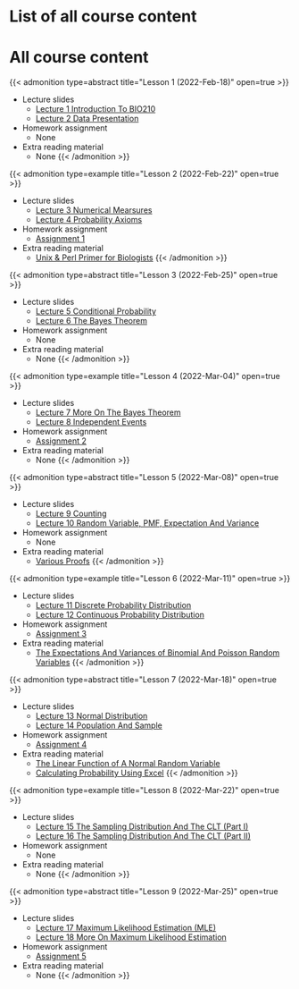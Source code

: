 # List of all course content


# All course content
{{< admonition type=abstract title="Lesson 1 (2022-Feb-18)" open=true >}}
- Lecture slides
  - [Lecture 1 Introduction To BIO210](/lecture_slides/Lecture_1_Introduction_To_BIO210_handout.pdf)
  - [Lecture 2 Data Presentation](/lecture_slides/Lecture_2_Data_Presentation_handout.pdf)
- Homework assignment
  - None
- Extra reading material
  - None
{{< /admonition >}}

{{< admonition type=example title="Lesson 2 (2022-Feb-22)" open=true >}}
- Lecture slides
  - [Lecture 3 Numerical Mearsures](/lecture_slides/Lecture_3_Numerical_Mearsures_handout.pdf)
  - [Lecture 4 Probability Axioms](/lecture_slides/Lecture_4_Probability_Axioms_handout.pdf)
- Homework assignment
  - [Assignment 1](/assignments/Assignment_1.pdf)
- Extra reading material
  - [Unix & Perl Primer for Biologists](http://korflab.ucdavis.edu/unix_and_Perl/)
{{< /admonition >}}

{{< admonition type=abstract title="Lesson 3 (2022-Feb-25)" open=true >}}
- Lecture slides
  - [Lecture 5 Conditional Probability](/lecture_slides/Lecture_5_Conditional_Probability_handout.pdf)
  - [Lecture 6 The Bayes Theorem](/lecture_slides/Lecture_6_The_Bayes_Theorem_handout.pdf)
- Homework assignment
  - None
- Extra reading material
  - None
{{< /admonition >}}

{{< admonition type=example title="Lesson 4 (2022-Mar-04)" open=true >}}
- Lecture slides
  - [Lecture 7 More On The Bayes Theorem](/lecture_slides/Lecture_7_More_On_The_Bayes_Theorem_handout.pdf)
  - [Lecture 8 Independent Events](/lecture_slides/Lecture_8_Independent_Events_handout.pdf)
- Homework assignment
  - [Assignment 2](/assignments/Assignment_2.pdf)
- Extra reading material
  - None
{{< /admonition >}}

{{< admonition type=abstract title="Lesson 5 (2022-Mar-08)" open=true >}}
- Lecture slides
  - [Lecture 9 Counting](/lecture_slides/Lecture_9_Counting_handout.pdf)
  - [Lecture 10 Random Variable, PMF, Expectation And Variance](/lecture_slides/Lecture_10_Random_Variable_probability_mass_function_expectation_and_variance_handout.pdf)
- Homework assignment
  - None
- Extra reading material
  - [Various Proofs](/lecture_slides/Lecture_10_various_proofs.pdf)
{{< /admonition >}}

{{< admonition type=example title="Lesson 6 (2022-Mar-11)" open=true >}}
- Lecture slides
  - [Lecture 11 Discrete Probability Distribution](/lecture_slides/Lecture_11_Discrete_Probability_Distribution_handout.pdf)
  - [Lecture 12 Continuous Probability Distribution](/lecture_slides/Lecture_12_Continuous_Probability_Distribution_handout.pdf)
- Homework assignment
  - [Assignment 3](/assignments/Assignment_3.pdf)
- Extra reading material
  - [The Expectations And Variances of Binomial And Poisson Random Variables](/lecture_slides/Lecture_11_Expectations_variances_of_binom_and_pois_rv.pdf)
{{< /admonition >}}

{{< admonition type=abstract title="Lesson 7 (2022-Mar-18)" open=true >}}
- Lecture slides
  - [Lecture 13 Normal Distribution](/lecture_slides/Lecture_13_Normal_Distribution_handout.pdf)
  - [Lecture 14 Population And Sample](/lecture_slides/Lecture_14_Population_sample_handout.pdf)
- Homework assignment
  - [Assignment 4](/assignments/Assignment_4.pdf)
- Extra reading material
  - [The Linear Function of A Normal Random Variable](/lecture_slides/Lecture_13_Linear_function_of_a_normal_random_variable.pdf)
  - [Calculating Probability Using Excel](/lecture_slides/Lecture_13_Calculating_probability_using_Excel.pdf)
{{< /admonition >}}

{{< admonition type=example title="Lesson 8 (2022-Mar-22)" open=true >}}
- Lecture slides
  - [Lecture 15 The Sampling Distribution And The CLT (Part I)](/lecture_slides/Lecture_15_Sampling_distribution_and_CLT_I_handout.pdf)
  - [Lecture 16 The Sampling Distribution And The CLT (Part II)](/lecture_slides/Lecture_16_Sampling_distribution_and_CLT_II_handout.pdf)
- Homework assignment
  - None
- Extra reading material
  - None
{{< /admonition >}}

{{< admonition type=abstract title="Lesson 9 (2022-Mar-25)" open=true >}}
- Lecture slides
  - [Lecture 17 Maximum Likelihood Estimation (MLE)](/lecture_slides/Lecture_17_Maximum_Likelihood_Estimation_handout.pdf)
  - [Lecture 18 More On Maximum Likelihood Estimation](/lecture_slides/Lecture_18_More_On_Maximum_Likelihood_Estimation_handout.pdf)
- Homework assignment
  - [Assignment 5](/assignments/Assignment_5.pdf)
- Extra reading material
  - None
{{< /admonition >}}
